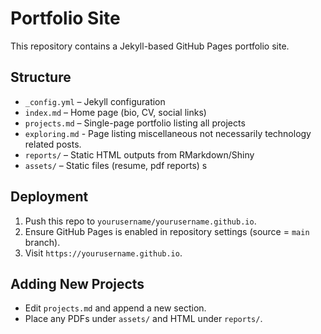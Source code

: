 # Portfolio Site

This repository contains a Jekyll-based GitHub Pages portfolio site.

## Structure

- `_config.yml` – Jekyll configuration
- `index.md` – Home page (bio, CV, social links)
- `projects.md` – Single-page portfolio listing all projects
- `exploring.md` - Page listing miscellaneous not necessarily technology related posts.
- `reports/` – Static HTML outputs from RMarkdown/Shiny
- `assets/` – Static files (resume, pdf reports)
s
## Deployment

1. Push this repo to `yourusername/yourusername.github.io`.
2. Ensure GitHub Pages is enabled in repository settings (source = `main` branch).
3. Visit `https://yourusername.github.io`.

## Adding New Projects

- Edit `projects.md` and append a new section.
- Place any PDFs under `assets/` and HTML under `reports/`.